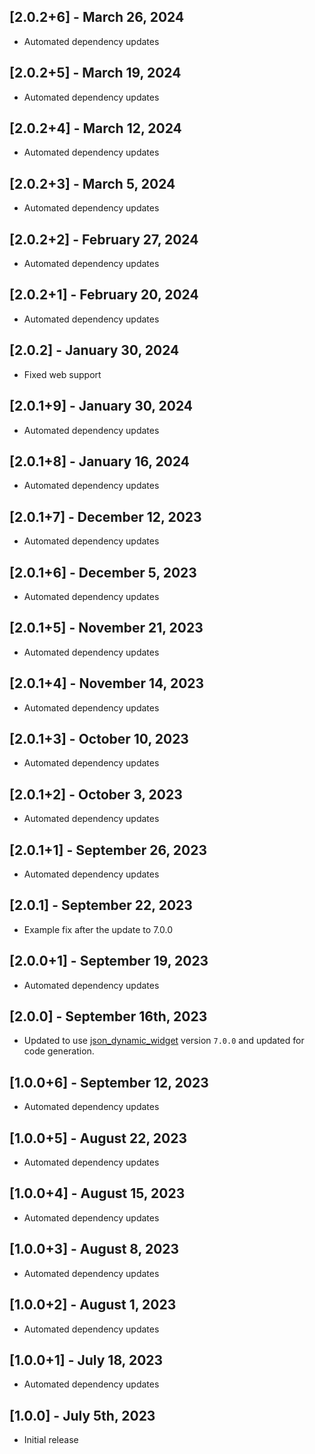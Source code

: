 ## [2.0.2+6] - March 26, 2024

* Automated dependency updates


## [2.0.2+5] - March 19, 2024

* Automated dependency updates


## [2.0.2+4] - March 12, 2024

* Automated dependency updates


## [2.0.2+3] - March 5, 2024

* Automated dependency updates


## [2.0.2+2] - February 27, 2024

* Automated dependency updates


## [2.0.2+1] - February 20, 2024

* Automated dependency updates


## [2.0.2] - January 30, 2024

* Fixed web support


## [2.0.1+9] - January 30, 2024

* Automated dependency updates


## [2.0.1+8] - January 16, 2024

* Automated dependency updates


## [2.0.1+7] - December 12, 2023

* Automated dependency updates


## [2.0.1+6] - December 5, 2023

* Automated dependency updates


## [2.0.1+5] - November 21, 2023

* Automated dependency updates


## [2.0.1+4] - November 14, 2023

* Automated dependency updates


## [2.0.1+3] - October 10, 2023

* Automated dependency updates


## [2.0.1+2] - October 3, 2023

* Automated dependency updates


## [2.0.1+1] - September 26, 2023

* Automated dependency updates


## [2.0.1] - September 22, 2023

* Example fix after the update to 7.0.0

## [2.0.0+1] - September 19, 2023

* Automated dependency updates


## [2.0.0] - September 16th, 2023

* Updated to use [json_dynamic_widget](https://pub.dev/packages/json_dynamic_widget) version `7.0.0` and updated for code generation.


## [1.0.0+6] - September 12, 2023

* Automated dependency updates


## [1.0.0+5] - August 22, 2023

* Automated dependency updates


## [1.0.0+4] - August 15, 2023

* Automated dependency updates


## [1.0.0+3] - August 8, 2023

* Automated dependency updates


## [1.0.0+2] - August 1, 2023

* Automated dependency updates


## [1.0.0+1] - July 18, 2023

* Automated dependency updates


## [1.0.0] - July 5th, 2023

* Initial release





























